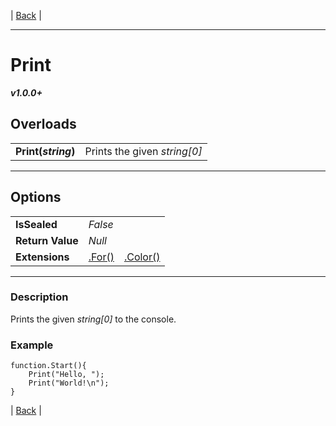 | [Back]() |

---

# Print
***v1.0.0+***
## Overloads
|   |    | 
| :--- | :--- | 
| **Print(*string*)** | Prints the given *string[0]* | 

---

## Options
|   |   |  |
| :--- | :--- | :--- |
| **IsSealed** | *False* |  |
| **Return Value** | *Null* | |
| **Extensions** | [.For()](../../Extensions.md#for) | [.Color()](../../Extensions.md#color) | 

---

### Description
Prints the given *string[0]* to the console.
### Example
```
function.Start(){
	Print("Hello, ");
	Print("World!\n");
}
```



| [Back]() |